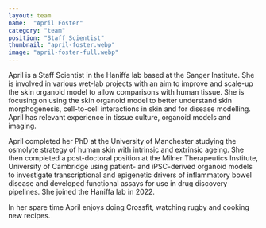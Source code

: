 ```yaml
---
layout: team
name:  "April Foster"
category: "team"
position: "Staff Scientist"
thumbnail: "april-foster.webp"
image: "april-foster-full.webp"
---
```

April is a Staff Scientist in the Haniffa lab based at the Sanger Institute. She is involved in various wet-lab projects with an aim to improve and scale-up the skin organoid model to allow comparisons with human tissue. She is focusing on using the skin organoid model to better understand skin morphogenesis, cell-to-cell interactions in skin and for disease modelling. April has relevant experience in tissue culture, organoid models and imaging.

April completed her PhD at the University of Manchester studying the osmolyte strategy of human skin with intrinsic and extrinsic ageing. She then completed a post-doctoral position at the Milner Therapeutics Institute, University of Cambridge using patient- and iPSC-derived organoid models to investigate transcriptional and epigenetic drivers of inflammatory bowel disease and developed functional assays for use in drug discovery pipelines. She joined the Haniffa lab in 2022.

In her spare time April enjoys doing Crossfit, watching rugby and cooking new recipes.